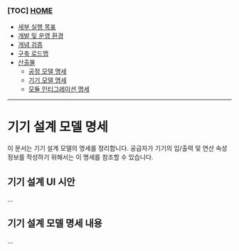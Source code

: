 ### [TOC] [HOME](/docs)

- [세부 실행 목표](/docs/concept.md)
- [개발 및 운영 환경](/docs/devops)
- [개념 검증](/docs/poc)
- [구축 로드맵](/docs/roadmap)
- [산출물](/docs/artifacts)
  - [공정 모델 명세](/docs/artifacts/process-model-spec.md)
  - [기기 모델 명세](/docs/artifacts/device-model-spec.md)
  - [모듈 인티그레이션 명세](/docs/artifacts/module-integration-spec.md)

---

# 기기 설계 모델 명세

이 문서는 기기 설계 모델의 명세를 정리합니다.
공급자가 기기의 입/출력 및 연산 속성 정보를 작성하기 위해서는 이 명세를 참조할 수 있습니다.

## 기기 설계 UI 시안

...

## 기기 설계 모델 명세 내용

...
